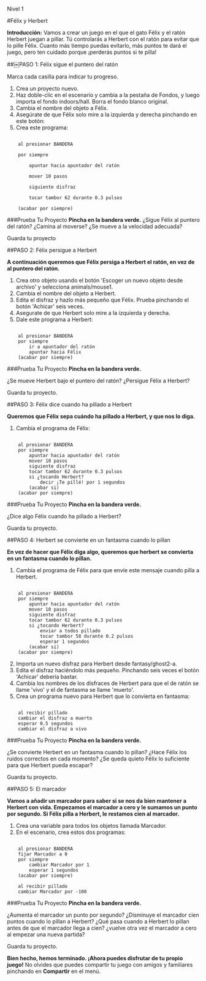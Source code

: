 
Nivel 1

#Félix y Herbert

__Introducción:__Vamos a crear un juego en el que el gato Félix y el ratón Herbert juegan a pillar. Tú controlarás a Herbert con el ratón para evitar que lo pille Félix. Cuanto más tiempo puedas evitarlo, más puntos te dará el juego, pero ten cuidado porque ¡perderás puntos si te pilla! 

##￼PASO 1: Félix sigue el puntero del ratón

Marca cada casilla para indicar tu progreso.

1. Crea un proyecto nuevo.
2. Haz doble-clic en el escenario y cambia a la pestaña de Fondos, y luego importa el fondo indoors/hall. Borra el fondo blanco original.
3. Cambia el nombre del objeto a Félix.
4. Asegúrate de que Félix solo mire a la izquierda y derecha pinchando en este botón:
5. Crea este programa:

```scratch

	al presionar BANDERA

	por siempre

		apuntar hacia apuntador del ratón

		mover 10 pasos

		siguiente disfraz

		tocar tambor 62 durante 0.3 pulsos

	(acabar por siempre)
```		
###Prueba Tu Proyecto
__Pincha en la bandera verde.__
¿Sigue Félix al puntero del ratón? ¿Camina al moverse? ¿Se mueve a la velocidad adecuada?

Guarda tu proyecto

##PASO 2: Félix persigue a Herbert
__A continuación queremos que Félix persiga a Herbert el ratón, en vez de al puntero del ratón.__

1. Crea otro objeto usando el botón 'Escoger un nuevo objeto desde archivo' y selecciona animals/mouse1.
2. Cambia el nombre del objeto a Herbert.
3. Edita el disfraz y hazlo más pequeño que Félix. Prueba pinchando el botón 'Achicar' seis veces.
4. Asegurate de que Herbert solo mire a la izquierda y derecha.
5. Dale este programa a Herbert:

```scratch
	
	al presionar BANDERA
	por siempre
		ir a apuntador del ratón
		apuntar hacia Félix
	(acabar por siempre)
```
###Prueba Tu Proyecto__Pincha en la bandera verde.__
¿Se mueve Herbert bajo el puntero del ratón? ¿Persigue Félix a Herbert?
Guarda tu proyecto.
##PASO 3: Félix dice cuando ha pillado a Herbert
__Queremos que Félix sepa cuándo ha pillado a Herbert, y que nos lo diga.__
1. Cambia el programa de  Félix:

```scratch
	
	al presionar BANDERA
	por siempre
		apuntar hacia apuntador del ratón
		mover 10 pasos
		siguiente disfraz
		tocar tambor 62 durante 0.3 pulsos
		si ¿tocando Herbert?
			decir ¡Te pillé! por 1 segundos
		(acabar si)
	(acabar por siempre)
```

###Prueba Tu Proyecto__Pincha en la bandera verde.__
¿Dice algo Félix cuando ha pillado a Herbert?
Guarda tu proyecto.

##PASO 4: Herbert se convierte en un fantasma cuando lo pillan

__En vez de hacer que Félix diga algo, queremos que herbert se convierta en un fantasma cuando lo pillan.__

1. Cambia el programa de Félix para que envíe este mensaje cuando pilla a Herbert.

```scratch
	
	al presionar BANDERA
	por siempre
		apuntar hacia apuntador del ratón
		mover 10 pasos
		siguiente disfraz
		tocar tambor 62 durante 0.3 pulsos
		si ¿tocando Herbert?
			enviar a todos pillado
			tocar tambor 58 durante 0.2 pulsos
			esperar 1 segundos
		(acabar si)
	(acabar por siempre)
```2. Importa un nuevo disfraz para Herbert desde fantasy/ghost2-a.3. Edita el disfraz haciéndolo más pequeño. Pinchando seis veces el botón 'Achicar' debería bastar.4. Cambia los nombres de los disfraces de Herbert para que el de ratón se llame 'vivo' y el de fantasma se llame 'muerto'.5. Crea un programa nuevo para Herbert que lo convierta en fantasma:
```scratch
	
	al recibir pillado
	cambiar el disfraz a muerto
	esperar 0.5 segundos
	cambiar el disfraz a vivo
```
	
###Prueba Tu Proyecto__Pincha en la bandera verde.__
¿Se convierte Herbert en un fantasma cuando lo pillan?¿Hace Félix los ruidos correctos en cada momento?
¿Se queda quieto Félix lo suficiente para que Herbert pueda escapar?
Guarda tu proyecto.
##PASO 5: El marcador
__Vamos a añadir un marcador para saber si se nos da bien mantener a Herbert con vida.Empezamos el marcador a cero y le sumamos un punto por segundo. Si Félix pilla a Herbert, le restamos cien al marcador.__
1. Crea una variable para todos los objetos llamada Marcador.2. En el escenario, crea estos dos programas:
```scratch
	
	al presionar BANDERA
	fijar Marcador a 0
	por siempre
		cambiar Marcador por 1
		esperar 1 segundos
	(acabar por siempre)
	
	al recibir pillado
	cambiar Marcador por -100
```
	
###Prueba Tu Proyecto__Pincha en la bandera verde.__
¿Aumenta el marcador un punto por segundo?¿Disminuye el marcador cien puntos cuando lo pillan a Herbert?¿Qué pasa cuando a Herbert lo pillan antes de que el marcador llega a cien? ¿vuelve otra vez el marcador a cero al empezar una nueva partida?
Guarda tu proyecto.
__Bien hecho, hemos terminado. ¡Ahora puedes disfrutar de tu propio juego!__No olvides que puedes compartir tu juego con amigos y familiares pinchando en __Compartir__ en el menú.